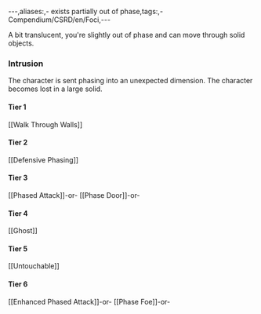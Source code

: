---,aliases:,- exists partially out of phase,tags:,- Compendium/CSRD/en/Foci,---

A bit translucent, you're slightly out of phase and can move through solid objects.
 ### Intrusion
The character is sent phasing into an unexpected dimension. The character becomes lost in a large solid.

#### Tier 1
[[Walk Through Walls]]
#### Tier 2
[[Defensive Phasing]]
#### Tier 3
[[Phased Attack]]-or-
[[Phase Door]]-or-
#### Tier 4
[[Ghost]]
#### Tier 5
[[Untouchable]]
#### Tier 6
[[Enhanced Phased Attack]]-or-
[[Phase Foe]]-or-
